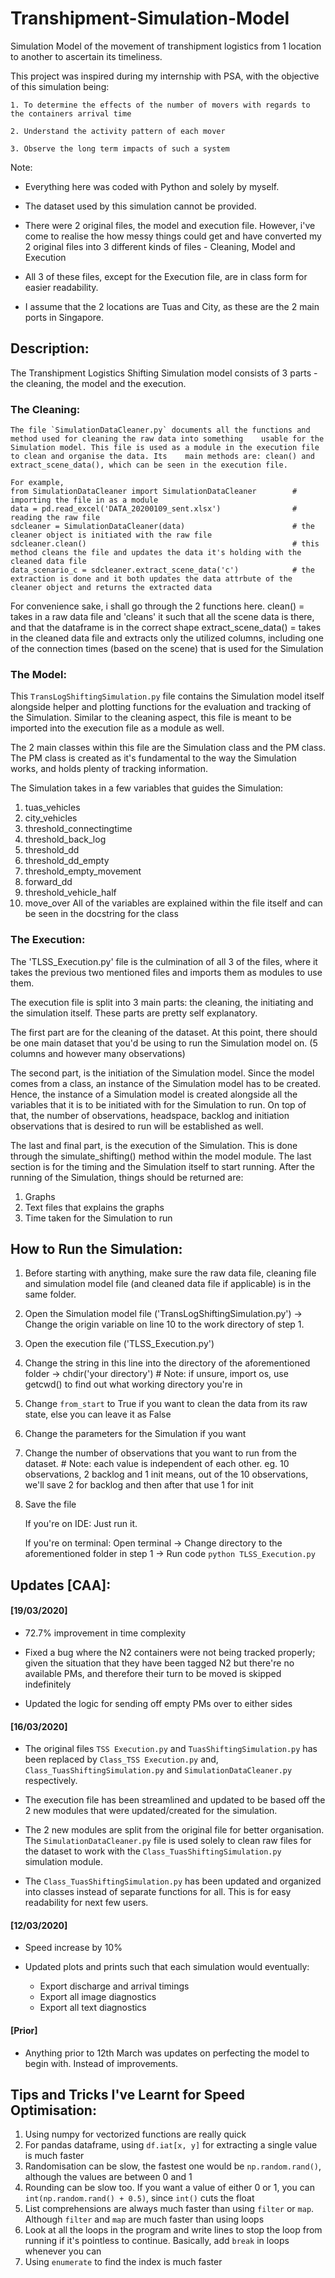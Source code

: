 # Transhipment-Simulation-Model
Simulation Model of the movement of transhipment logistics from 1 location to another to ascertain its timeliness.

This project was inspired during my internship with PSA, with the objective of this simulation being:
    
    1. To determine the effects of the number of movers with regards to the containers arrival time
    
    2. Understand the activity pattern of each mover
    
    3. Observe the long term impacts of such a system
    
Note:

- Everything here was coded with Python and solely by myself. 

- The dataset used by this simulation cannot be provided.

- There were 2 original files, the model and execution file. However, i've come to realise the how messy things could get and have converted my 2 original files into 3 different kinds of files - Cleaning, Model and Execution

- All 3 of these files, except for the Execution file, are in class form for easier readability. 

- I assume that the 2 locations are Tuas and City, as these are the 2 main ports in Singapore. 

## Description:
The Transhipment Logistics Shifting Simulation model consists of 3 parts - the cleaning, the model and the execution.

### The Cleaning:
    The file `SimulationDataCleaner.py` documents all the functions and method used for cleaning the raw data into something    usable for the Simulation model. This file is used as a module in the execution file to clean and organise the data. Its    main methods are: clean() and extract_scene_data(), which can be seen in the execution file.

```
For example,
from SimulationDataCleaner import SimulationDataCleaner        # importing the file in as a module
data = pd.read_excel('DATA_20200109_sent.xlsx')                # reading the raw file
sdcleaner = SimulationDataCleaner(data)                        # the cleaner object is initiated with the raw file
sdcleaner.clean()                                              # this method cleans the file and updates the data it's holding with the cleaned data file
data_scenario_c = sdcleaner.extract_scene_data('c')            # the extraction is done and it both updates the data attrbute of the cleaner object and returns the extracted data
```

For convenience sake, i shall go through the 2 functions here.
clean() = takes in a raw data file and 'cleans' it such that all the scene data is there, and that the dataframe is in the correct shape
extract_scene_data() = takes in the cleaned data file and extracts only the utilized columns, including one of the connection times (based on the scene) that is used for the Simulation

### The Model:
This `TransLogShiftingSimulation.py` file contains the Simulation model itself alongside helper and plotting functions for the evaluation and tracking of the Simulation. 
Similar to the cleaning aspect, this file is meant to be imported into the execution file as a module as well. 

The 2 main classes within this file are the Simulation class and the PM class. The PM class is created as it's fundamental to the way the Simulation works, and holds plenty of tracking information.

The Simulation takes in a few variables that guides the Simulation:
1. tuas_vehicles
2. city_vehicles 
3. threshold_connectingtime 
4. threshold_back_log 
5. threshold_dd 
6. threshold_dd_empty 
7. threshold_empty_movement 
8. forward_dd
9. threshold_vehicle_half 
10. move_over 
All of the variables are explained within the file itself and can be seen in the docstring for the class

### The Execution:
The 'TLSS_Execution.py' file is the culmination of all 3 of the files, where it takes the previous two mentioned files and imports them as modules to use them. 

The execution file is split into 3 main parts: the cleaning, the initiating and the simulation itself. 
These parts are pretty self explanatory. 

The first part are for the cleaning of the dataset. 
At this point, there should be one main dataset that you'd be using to run the Simulation model on. (5 columns and however many observations)

The second part, is the initiation of the Simulation model. Since the model comes from a class, an instance of the Simulation model has to be created.
Hence, the instance of a Simulation model is created alongside all the variables that it is to be initiated with for the Simulation to run. 
On top of that, the number of observations, headspace, backlog and initiation observations that is desired to run will be established as well.

The last and final part, is the execution of the Simulation.
This is done through the simulate_shifting() method within the model module. 
The last section is for the timing and the Simulation itself to start running. 
After the running of the Simulation, things should be returned are:

1. Graphs
2. Text files that explains the graphs
3. Time taken for the Simulation to run

## How to Run the Simulation:
1. Before starting with anything, make sure the raw data file, cleaning file and simulation model file (and cleaned data file if applicable) is in the same folder.

2. Open the Simulation model file ('TransLogShiftingSimulation.py') -> Change the origin variable on line 10 to the work directory of step 1.

3. Open the execution file ('TLSS_Execution.py')

4. Change the string in this line into the directory of the aforementioned folder -> chdir('your directory') # Note: if unsure, import os, use getcwd() to find out what working directory you're in

5. Change `from_start` to True if you want to clean the data from its raw state, else you can leave it as False

6. Change the parameters for the Simulation if you want

7. Change the number of observations that you want to run from the dataset. # Note: each value is independent of each other. eg. 10 observations, 2 backlog and 1 init means, out of the 10 observations, we'll save 2 for backlog and then after that use 1 for init

8. Save the file 
    
    If you're on IDE: 
    Just run it.

    If you're on terminal: 
    Open terminal ->
    Change directory to the aforementioned folder in step 1 ->
    Run code `python TLSS_Execution.py`

## Updates [CAA]:

#### [19/03/2020]
- 72.7% improvement in time complexity

- Fixed a bug where the N2 containers were not being tracked properly; given the situation that they have been tagged N2 but there're no available PMs, and therefore their turn to be moved is skipped indefinitely

- Updated the logic for sending off empty PMs over to either sides

#### [16/03/2020]
- The original files `TSS Execution.py` and `TuasShiftingSimulation.py` has been replaced by `Class_TSS Execution.py` and, `Class_TuasShiftingSimulation.py` and `SimulationDataCleaner.py` respectively. 

- The execution file has been streamlined and updated to be based off the 2 new modules that were updated/created for the simulation.

- The 2 new modules are split from the original file for better organisation. The `SimulationDataCleaner.py` file is used solely to clean raw files for the dataset to work with the `Class_TuasShiftingSimulation.py` simulation module.

- The `Class_TuasShiftingSimulation.py` has been updated and organized into classes instead of separate functions for all. This is for easy readability for next few users. 

#### [12/03/2020]
- Speed increase by 10%

- Updated plots and prints such that each simulation would eventually:
    - Export discharge and arrival timings
    - Export all image diagnostics
    - Export all text diagnostics
    
#### [Prior]
- Anything prior to 12th March was updates on perfecting the model to begin with. Instead of improvements.

## Tips and Tricks I've Learnt for Speed Optimisation:
1. Using numpy for vectorized functions are really quick
2. For pandas dataframe, using `df.iat[x, y]` for extracting a single value is much faster
3. Randomisation can be slow, the fastest one would be `np.random.rand()`, although the values are between 0 and 1
4. Rounding can be slow too. If you want a value of either 0 or 1, you can `int(np.random.rand() + 0.5)`, since `int()` cuts the float
5. List comprehensions are always much faster than using `filter` or `map`. Although `filter` and `map` are much faster than using loops
6. Look at all the loops in the program and write lines to stop the loop from running if it's pointless to continue. Basically, add `break` in loops whenever you can
7. Using `enumerate` to find the index is much faster
